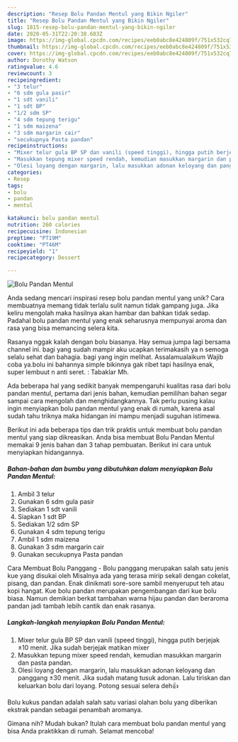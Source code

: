 ```yaml
---
description: "Resep Bolu Pandan Mentul yang Bikin Ngiler"
title: "Resep Bolu Pandan Mentul yang Bikin Ngiler"
slug: 1815-resep-bolu-pandan-mentul-yang-bikin-ngiler
date: 2020-05-31T22:20:38.683Z
image: https://img-global.cpcdn.com/recipes/eeb0abc8e424809f/751x532cq70/bolu-pandan-mentul-foto-resep-utama.jpg
thumbnail: https://img-global.cpcdn.com/recipes/eeb0abc8e424809f/751x532cq70/bolu-pandan-mentul-foto-resep-utama.jpg
cover: https://img-global.cpcdn.com/recipes/eeb0abc8e424809f/751x532cq70/bolu-pandan-mentul-foto-resep-utama.jpg
author: Dorothy Watson
ratingvalue: 4.6
reviewcount: 3
recipeingredient:
- "3 telur"
- "6 sdm gula pasir"
- "1 sdt vanili"
- "1 sdt BP"
- "1/2 sdm SP"
- "4 sdm tepung terigu"
- "1 sdm maizena"
- "3 sdm margarin cair"
- "secukupnya Pasta pandan"
recipeinstructions:
- "Mixer telur gula BP SP dan vanili (speed tinggi), hingga putih berjejak ±10 menit. Jika sudah berjejak matikan mixer"
- "Masukkan tepung mixer speed rendah, kemudian masukkan margarin dan pasta pandan."
- "Olesi loyang dengan margarin, lalu masukkan adonan keloyang dan panggang ±30 menit. Jika sudah matang tusuk adonan. Lalu tiriskan dan keluarkan bolu dari loyang. Potong sesuai selera deh👍"
categories:
- Resep
tags:
- bolu
- pandan
- mentul

katakunci: bolu pandan mentul 
nutrition: 260 calories
recipecuisine: Indonesian
preptime: "PT19M"
cooktime: "PT46M"
recipeyield: "1"
recipecategory: Dessert

---
```



![Bolu Pandan Mentul](https://img-global.cpcdn.com/recipes/eeb0abc8e424809f/751x532cq70/bolu-pandan-mentul-foto-resep-utama.jpg)

Anda sedang mencari inspirasi resep bolu pandan mentul yang unik? Cara membuatnya memang tidak terlalu sulit namun tidak gampang juga. Jika keliru mengolah maka hasilnya akan hambar dan bahkan tidak sedap. Padahal bolu pandan mentul yang enak seharusnya mempunyai aroma dan rasa yang bisa memancing selera kita.

Rasanya nggak kalah dengan bolu biasanya. Hay semua jumpa lagi bersama channel ini. bagi yang sudah mampir aku ucapkan terimakasih ya n semoga selalu sehat dan bahagia. bagi yang ingin melihat. Assalamualaikum Wajib coba ya.bolu ini bahannya simple bikinnya gak ribet tapi hasilnya enak, super lembuut n anti seret. : Tabaklar Mh.

Ada beberapa hal yang sedikit banyak mempengaruhi kualitas rasa dari bolu pandan mentul, pertama dari jenis bahan, kemudian pemilihan bahan segar sampai cara mengolah dan menghidangkannya. Tak perlu pusing kalau ingin menyiapkan bolu pandan mentul yang enak di rumah, karena asal sudah tahu triknya maka hidangan ini mampu menjadi suguhan istimewa.


Berikut ini ada beberapa tips dan trik praktis untuk membuat bolu pandan mentul yang siap dikreasikan. Anda bisa membuat Bolu Pandan Mentul memakai 9 jenis bahan dan 3 tahap pembuatan. Berikut ini cara untuk menyiapkan hidangannya.

<!--inarticleads1-->

##### Bahan-bahan dan bumbu yang dibutuhkan dalam menyiapkan Bolu Pandan Mentul:

1. Ambil 3 telur
1. Gunakan 6 sdm gula pasir
1. Sediakan 1 sdt vanili
1. Siapkan 1 sdt BP
1. Sediakan 1/2 sdm SP
1. Gunakan 4 sdm tepung terigu
1. Ambil 1 sdm maizena
1. Gunakan 3 sdm margarin cair
1. Gunakan secukupnya Pasta pandan


Cara Membuat Bolu Panggang - Bolu panggang merupakan salah satu jenis kue yang disukai oleh Misalnya ada yang terasa mirip sekali dengan cokelat, pisang, dan pandan. Enak dinikmati sore-sore sambil menyeruput teh atau kopi hangat. Kue bolu pandan merupakan pengembangan dari kue bolu biasa. Namun demikian berkat tambahan warna hijau pandan dan beraroma pandan jadi tambah lebih cantik dan enak rasanya. 

<!--inarticleads2-->

##### Langkah-langkah menyiapkan Bolu Pandan Mentul:

1. Mixer telur gula BP SP dan vanili (speed tinggi), hingga putih berjejak ±10 menit. Jika sudah berjejak matikan mixer
1. Masukkan tepung mixer speed rendah, kemudian masukkan margarin dan pasta pandan.
1. Olesi loyang dengan margarin, lalu masukkan adonan keloyang dan panggang ±30 menit. Jika sudah matang tusuk adonan. Lalu tiriskan dan keluarkan bolu dari loyang. Potong sesuai selera deh👍


Bolu kukus pandan adalah salah satu variasi olahan bolu yang diberikan ekstrak pandan sebagai penambah aromanya. 

Gimana nih? Mudah bukan? Itulah cara membuat bolu pandan mentul yang bisa Anda praktikkan di rumah. Selamat mencoba!
